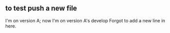 ##  to test push a new file
I'm on version A; now I'm on version A's develop
Forgot to add a new line in here.
